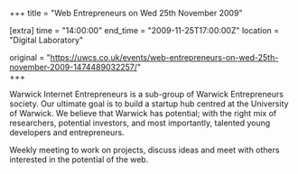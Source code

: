 +++
title = "Web Entrepreneurs on Wed 25th November 2009"

[extra]
time = "14:00:00"
end_time = "2009-11-25T17:00:00Z"
location = "Digital Laboratory"

original = "https://uwcs.co.uk/events/web-entrepreneurs-on-wed-25th-november-2009-1474489032257/"    
+++

Warwick Internet Entrepreneurs is a sub-group of Warwick Entrepreneurs society. Our ultimate goal is to build a startup hub centred at the University of Warwick. We believe that Warwick has potential; with the right mix of researchers, potential investors, and most importantly, talented young developers and entrepreneurs.

Weekly meeting to work on projects, discuss ideas and meet with others interested in the potential of the web.

